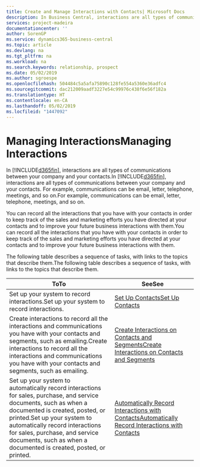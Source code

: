```yaml
---
title: Create and Manage Interactions with Contacts| Microsoft Docs
description: In Business Central, interactions are all types of communications between your company and your contacts. For example, communications can be email, letter, telephone, meetings, and so on.
services: project-madeira
documentationcenter: ''
author: SorenGP
ms.service: dynamics365-business-central
ms.topic: article
ms.devlang: na
ms.tgt_pltfrm: na
ms.workload: na
ms.search.keywords: relationship, prospect
ms.date: 05/02/2019
ms.author: sgroespe
ms.openlocfilehash: 504484c5a5afa75890c128fe554a5360e36adfc4
ms.sourcegitcommit: dac212009aadf3227e54c99976c438f6e56f182a
ms.translationtype: HT
ms.contentlocale: en-CA
ms.lasthandoff: 05/02/2019
ms.locfileid: "1447092"
---
```

# <a name="managing-interactions"></a><span data-ttu-id="fe394-104">Managing Interactions</span><span class="sxs-lookup"><span data-stu-id="fe394-104">Managing Interactions</span></span>
<span data-ttu-id="fe394-105">In [!INCLUDE[d365fin](includes/d365fin_md.md)], interactions are all types of communications between your company and your contacts.</span><span class="sxs-lookup"><span data-stu-id="fe394-105">In [!INCLUDE[d365fin](includes/d365fin_md.md)], interactions are all types of communications between your company and your contacts.</span></span> <span data-ttu-id="fe394-106">For example, communications can be email, letter, telephone, meetings, and so on.</span><span class="sxs-lookup"><span data-stu-id="fe394-106">For example, communications can be email, letter, telephone, meetings, and so on.</span></span>

<span data-ttu-id="fe394-107">You can record all the interactions that you have with your contacts in order to keep track of the sales and marketing efforts you have directed at your contacts and to improve your future business interactions with them.</span><span class="sxs-lookup"><span data-stu-id="fe394-107">You can record all the interactions that you have with your contacts in order to keep track of the sales and marketing efforts you have directed at your contacts and to improve your future business interactions with them.</span></span>

<span data-ttu-id="fe394-108">The following table describes a sequence of tasks, with links to the topics that describe them.</span><span class="sxs-lookup"><span data-stu-id="fe394-108">The following table describes a sequence of tasks, with links to the topics that describe them.</span></span>

| <span data-ttu-id="fe394-109">To</span><span class="sxs-lookup"><span data-stu-id="fe394-109">To</span></span> | <span data-ttu-id="fe394-110">See</span><span class="sxs-lookup"><span data-stu-id="fe394-110">See</span></span> |
| --- | --- |
| <span data-ttu-id="fe394-111">Set up your system to record interactions.</span><span class="sxs-lookup"><span data-stu-id="fe394-111">Set up your system to record interactions.</span></span> |[<span data-ttu-id="fe394-112">Set Up Contacts</span><span class="sxs-lookup"><span data-stu-id="fe394-112">Set Up Contacts</span></span>](marketing-setup-contacts.md) |
|<span data-ttu-id="fe394-113">Create interactions to record all the interactions and communications you have with your contacts and segments, such as emailing.</span><span class="sxs-lookup"><span data-stu-id="fe394-113">Create interactions to record all the interactions and communications you have with your contacts and segments, such as emailing.</span></span>|[<span data-ttu-id="fe394-114">Create Interactions on Contacts and Segments</span><span class="sxs-lookup"><span data-stu-id="fe394-114">Create Interactions on Contacts and Segments</span></span>](marketing-how-create-interactions.md)|
|<span data-ttu-id="fe394-115">Set up your system to automatically record interactions for sales, purchase, and service documents, such as when a documented is created, posted, or printed.</span><span class="sxs-lookup"><span data-stu-id="fe394-115">Set up your system to automatically record interactions for sales, purchase, and service documents, such as when a documented is created, posted, or printed.</span></span>|[<span data-ttu-id="fe394-116">Automatically Record Interactions with Contacts</span><span class="sxs-lookup"><span data-stu-id="fe394-116">Automatically Record Interactions with Contacts</span></span>](marketing-auto-record-interactions.md)|
